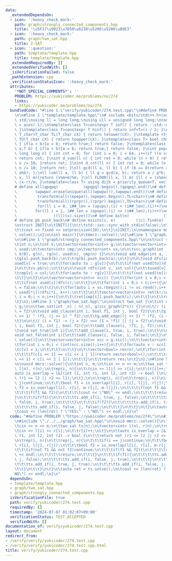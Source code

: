 ```yaml
---
data:
  _extendedDependsOn:
  - icon: ':heavy_check_mark:'
    path: graph/strongly_connected_components.hpp
    title: "\u5F37\u9023\u7D50\u6210\u5206\u5206\u89E3"
  - icon: ':heavy_check_mark:'
    path: graph/two_sat.hpp
    title: 2-SAT
  - icon: ':question:'
    path: template/template.hpp
    title: template/template.hpp
  _extendedRequiredBy: []
  _extendedVerifiedWith: []
  _isVerificationFailed: false
  _pathExtension: cpp
  _verificationStatusIcon: ':heavy_check_mark:'
  attributes:
    '*NOT_SPECIAL_COMMENTS*': ''
    PROBLEM: https://yukicoder.me/problems/no/274
    links:
    - https://yukicoder.me/problems/no/274
  bundledCode: "#line 1 \"verify/yukicoder/274.test.cpp\"\n#define PROBLEM \"https://yukicoder.me/problems/no/274\"\
    \n\n#line 1 \"template/template.hpp\"\n# include <bits/stdc++.h>\nusing namespace\
    \ std;\nusing ll = long long;\nusing ull = unsigned long long;\nconst double pi\
    \ = acos(-1);\ntemplate<class T>constexpr T inf() { return ::std::numeric_limits<T>::max();\
    \ }\ntemplate<class T>constexpr T hinf() { return inf<T>() / 2; }\ntemplate <typename\
    \ T_char>T_char TL(T_char cX) { return tolower(cX); }\ntemplate <typename T_char>T_char\
    \ TU(T_char cX) { return toupper(cX); }\ntemplate<class T> bool chmin(T& a,T b)\
    \ { if(a > b){a = b; return true;} return false; }\ntemplate<class T> bool chmax(T&\
    \ a,T b) { if(a < b){a = b; return true;} return false; }\nint popcnt(unsigned\
    \ long long n) { int cnt = 0; for (int i = 0; i < 64; i++)if ((n >> i) & 1)cnt++;\
    \ return cnt; }\nint d_sum(ll n) { int ret = 0; while (n > 0) { ret += n % 10;\
    \ n /= 10; }return ret; }\nint d_cnt(ll n) { int ret = 0; while (n > 0) { ret++;\
    \ n /= 10; }return ret; }\nll gcd(ll a, ll b) { if (b == 0)return a; return gcd(b,\
    \ a%b); };\nll lcm(ll a, ll b) { ll g = gcd(a, b); return a / g*b; };\nll MOD(ll\
    \ x, ll m){return (x%m+m)%m; }\nll FLOOR(ll x, ll m) {ll r = (x%m+m)%m; return\
    \ (x-r)/m; }\ntemplate<class T> using dijk = priority_queue<T, vector<T>, greater<T>>;\n\
    # define all(qpqpq)           (qpqpq).begin(),(qpqpq).end()\n# define UNIQUE(wpwpw)\
    \        (wpwpw).erase(unique(all((wpwpw))),(wpwpw).end())\n# define LOWER(epepe)\
    \         transform(all((epepe)),(epepe).begin(),TL<char>)\n# define UPPER(rprpr)\
    \         transform(all((rprpr)),(rprpr).begin(),TU<char>)\n# define rep(i,upupu)\
    \         for(ll i = 0, i##_len = (upupu);(i) < (i##_len);(i)++)\n# define reps(i,opopo)\
    \        for(ll i = 1, i##_len = (opopo);(i) <= (i##_len);(i)++)\n# define len(x)\
    \                ((ll)(x).size())\n# define bit(n)               (1LL << (n))\n\
    # define pb push_back\n# define exists(c, e)         ((c).find(e) != (c).end())\n\
    \nstruct INIT{\n\tINIT(){\n\t\tstd::ios::sync_with_stdio(false);\n\t\tstd::cin.tie(0);\n\
    \t\tcout << fixed << setprecision(20);\n\t}\n}INIT;\n\nnamespace mmrz {\n\tvoid\
    \ solve();\n}\n\nint main(){\n\tmmrz::solve();\n}\n#line 1 \"graph/two_sat.hpp\"\
    \n\n#line 1 \"graph/strongly_connected_components.hpp\"\n\nstruct scc_graph {\n\
    \tint n;\n\tint k;\n\tvector<vector<int>> g;\n\tvector<vector<int>> rg;\n\tvector<bool>\
    \ used;\n\tvector<int> cmp;\n\tvector<int> vs;\n\n\tscc_graph(int _n) : n(_n),\
    \ k(0), g(n), rg(n), used(n), cmp(n) {}\n\n\tvoid add_edge(int a, int b) {\n\t\
    \tg[a].push_back(b);\n\t\trg[b].push_back(a);\n\t}\n\n\tvoid dfs(int v){\n\t\t\
    used[v] = true;\n\t\tfor(auto to : g[v]){\n\t\t\tif(not used[to])dfs(to);\n\t\t\
    }\n\t\tvs.pb(v);\n\t}\n\n\tvoid rdfs(int v, int col){\n\t\tused[v] = true;\n\t\
    \tcmp[v] = col;\n\t\tfor(auto to : rg[v]){\n\t\t\tif(not used[to])rdfs(to, col);\n\
    \t\t}\n\t}\n\n\tvector<vector<int>> scc() {\n\t\tfor(int i = 0;i < n;i++){\n\t\
    \t\tif(not used[i])dfs(i);\n\t\t}\n\t\tfor(int i = 0;i < n;i++){\n\t\t\tused[i]\
    \ = false;\n\t\t}\n\t\tfor(auto i = vs.rbegin();i != vs.rend();i++){\n\t\t\tif(not\
    \ used[*i])rdfs(*i, k++);\n\t\t}\n\t\tvector<vector<int>> ret(k);\n\t\tfor(int\
    \ i = 0;i < n;i++){\n\t\t\tret[cmp[i]].push_back(i);\n\t\t}\n\t\treturn ret;\n\
    \t}\n};\n#line 3 \"graph/two_sat.hpp\"\n\nstruct two_sat {\n\tint n;\n\tscc_graph\
    \ g;\n\n\ttwo_sat(int _n) : n(_n), g(scc_graph(2*n)) {}\n\n\t// (i = f1) || (j\
    \ = f2)\n\tvoid add_clause(int i, bool f1, int j, bool f2){\n\t\tg.add_edge((i\
    \ << 1) ^ !f1, (j << 1) ^ f2);\n\t\tg.add_edge((j << 1) ^ !f2, (i << 1) ^ f1);\n\
    \t}\n\n\t// (i = f1) -> (j = f2) <=> (1 = !f1) || (j = f2)\n\tvoid add_if(int\
    \ i, bool f1, int j, bool f2){\n\t\tadd_clause(i, !f1, j, f2);\n\t}\n\n\t// i\n\
    \tvoid set_true(int i){\n\t\tadd_clause(i, true, i, true);\n\t}\n\n\t// !i\n\t\
    void set_false(int i){\n\t\tadd_clause(i, false, i, false);\n\t}\n\n\tvector<bool>\
    \ solve(){\n\t\tvector<vector<int>> scc = g.scc();\n\t\tvector<int> c(2*n);\n\t\
    \tfor(int i = 0;i < (int)scc.size();i++){\n\t\t\tfor(auto v : scc[i]){\n\t\t\t\
    \tc[v] = i;\n\t\t\t}\n\t\t}\n\t\tvector<bool> res(n);\n\t\tfor(int i = 0;i < n;i++){\n\
    \t\t\tif(c[i << 1] == c[i << 1 | 1])return vector<bool>();\n\t\t\tres[i] = (c[i\
    \ << 1] < c[i << 1 | 1]);\n\t\t}\n\t\treturn res;\n\t}\n};\n#line 5 \"verify/yukicoder/274.test.cpp\"\
    \n\nvoid mmrz::solve(){\n\tint n, m;\n\tcin >> n >> m;\n\ttwo_sat ts(n);\n\tvector<int>\
    \ l(n), r(n);\n\trep(i, n){\n\t\tcin >> l[i] >> r[i];\n\t\tr[i]++;\n\t}\n\n\t\
    auto is_overlap = [&](int l1, int r1, int l2, int r2) -> bool {\n\t\treturn not\
    \ (r1 <= l2 || r2 <= l1);\n\t};\n\n\trep(i, n){\n\t\trep(j, n){\n\t\t\tif(i ==\
    \ j)continue;\n\t\t\tbool f1 = is_overlap(l[i], r[i], l[j], r[j]);\n\t\t\tbool\
    \ f2 = is_overlap(l[i], r[i], m-r[j], m-l[j]);\n\t\t\tif(not f1 && not f2)continue;\n\
    \t\t\tif(f1 && f2){\n\t\t\t\tcout << \"NO\" << endl;\n\t\t\t\treturn;\n\t\t\t\
    }\n\t\t\tif(f1){\n\t\t\t\tts.add_if(i, true, j, false);\n\t\t\t\tts.add_if(i,\
    \ false, j, true);\n\t\t\t}\n\t\t\tif(f2){\n\t\t\t\tts.add_if(i, true, j, true);\n\
    \t\t\t\tts.add_if(i, false, j, false);\n\t\t\t}\n\t\t}\n\t}\n\tauto ret = ts.solve();\n\
    \tcout << (len(ret) ? \"YES\" : \"NO\") << endl;\n}\n"
  code: "#define PROBLEM \"https://yukicoder.me/problems/no/274\"\n\n#include \"./../../template/template.hpp\"\
    \n#include \"./../../graph/two_sat.hpp\"\n\nvoid mmrz::solve(){\n\tint n, m;\n\
    \tcin >> n >> m;\n\ttwo_sat ts(n);\n\tvector<int> l(n), r(n);\n\trep(i, n){\n\t\
    \tcin >> l[i] >> r[i];\n\t\tr[i]++;\n\t}\n\n\tauto is_overlap = [&](int l1, int\
    \ r1, int l2, int r2) -> bool {\n\t\treturn not (r1 <= l2 || r2 <= l1);\n\t};\n\
    \n\trep(i, n){\n\t\trep(j, n){\n\t\t\tif(i == j)continue;\n\t\t\tbool f1 = is_overlap(l[i],\
    \ r[i], l[j], r[j]);\n\t\t\tbool f2 = is_overlap(l[i], r[i], m-r[j], m-l[j]);\n\
    \t\t\tif(not f1 && not f2)continue;\n\t\t\tif(f1 && f2){\n\t\t\t\tcout << \"NO\"\
    \ << endl;\n\t\t\t\treturn;\n\t\t\t}\n\t\t\tif(f1){\n\t\t\t\tts.add_if(i, true,\
    \ j, false);\n\t\t\t\tts.add_if(i, false, j, true);\n\t\t\t}\n\t\t\tif(f2){\n\t\
    \t\t\tts.add_if(i, true, j, true);\n\t\t\t\tts.add_if(i, false, j, false);\n\t\
    \t\t}\n\t\t}\n\t}\n\tauto ret = ts.solve();\n\tcout << (len(ret) ? \"YES\" : \"\
    NO\") << endl;\n}\n"
  dependsOn:
  - template/template.hpp
  - graph/two_sat.hpp
  - graph/strongly_connected_components.hpp
  isVerificationFile: true
  path: verify/yukicoder/274.test.cpp
  requiredBy: []
  timestamp: '2024-07-07 01:02:07+09:00'
  verificationStatus: TEST_ACCEPTED
  verifiedWith: []
documentation_of: verify/yukicoder/274.test.cpp
layout: document
redirect_from:
- /verify/verify/yukicoder/274.test.cpp
- /verify/verify/yukicoder/274.test.cpp.html
title: verify/yukicoder/274.test.cpp
---
```

